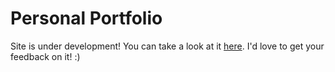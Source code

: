 # Personal Portfolio

Site is under development! You can take a look at it [here](https://avasathi-git.github.io). I'd love to get your feedback on it! :)